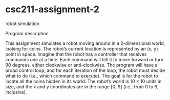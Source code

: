 # csc211-assignment-2
robot simulation

Program  description
 
This assignment simulates a robot moving around in a 2-dimensional world, looking for coins. The robot’s current location is represented by an (x, y) point in space. Imagine that the robot has a controller that receives commands  one at a time. Each command will tell it to move forward or turn 90 degrees, either clockwise or anti-clockwise.  The program will have a broad control loop, and for each iteration of the loop, the robot must decide what to do (i.e., which command to execute). The goal is for the robot to locate all the coins hidden in its world. The robot’s world is 10 × 10 units in size, and the x and y coordinates are in the range [0, 9] (i.e., from 0 to 9, inclusive).
